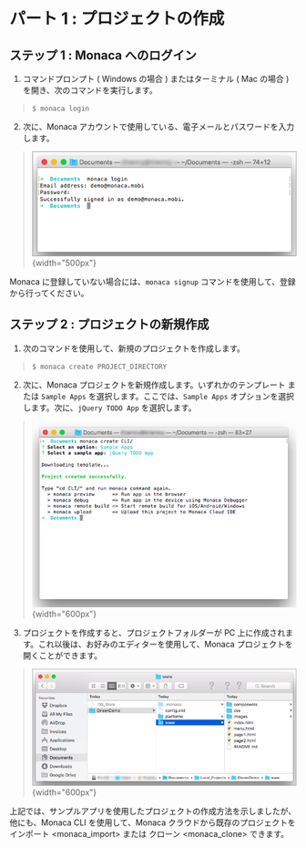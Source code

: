 パート 1 : プロジェクトの作成
=============================

ステップ 1 : Monaca へのログイン
--------------------------------

1.  コマンドプロンプト ( Windows の場合 ) またはターミナル ( Mac の場合
    ) を開き、次のコマンドを実行します。

> ``` {.sourceCode .bash}
> $ monaca login
> ```

2.  次に、Monaca
    アカウントで使用している、電子メールとパスワードを入力します。

> ![](images/starting_project/1.png){width="500px"}

<div class="admonition note">

Monaca に登録していない場合には、`monaca signup`
コマンドを使用して、登録から行ってください。

</div>

ステップ 2 : プロジェクトの新規作成
-----------------------------------

1.  次のコマンドを使用して、新規のプロジェクトを作成します。

> ``` {.sourceCode .bash}
> $ monaca create PROJECT_DIRECTORY
> ```

2.  次に、Monaca プロジェクトを新規作成します。いずれかのテンプレート
    または `Sample Apps` を選択します。ここでは、`Sample Apps`
    オプションを選択します。次に、`jQuery TODO App` を選択します。

> ![](images/starting_project/2.png){width="600px"}

3.  プロジェクトを作成すると、プロジェクトフォルダーが PC
    上に作成されます。これ以後は、お好みのエディターを使用して、Monaca
    プロジェクトを開くことができます。

> ![](images/starting_project/3.png){width="600px"}

<div class="admonition note">

上記では、サンプルアプリを使用したプロジェクトの作成方法を示しましたが、他にも、Monaca
CLI を使用して、Monaca クラウドから既存のプロジェクトを
インポート &lt;monaca\_import&gt; または クローン &lt;monaca\_clone&gt;
できます。

</div>
